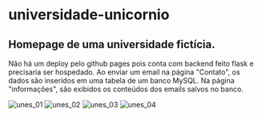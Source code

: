 # universidade-unicornio
Homepage de uma universidade fictícia.
---
Não há um deploy pelo github pages pois conta com backend feito flask e precisaria ser hospedado.
Ao enviar um email na página "Contato", os dados são inseridos em uma tabela de um banco MySQL. 
Na página "informações", são exibidos os conteúdos dos emails salvos no banco.

![unes_01](https://user-images.githubusercontent.com/64814482/226471720-ab2d662c-4fbb-41a1-bc26-8b5155a0f513.png)
![unes_02](https://user-images.githubusercontent.com/64814482/226471726-ea6c6f7a-4ef7-482f-b4d1-295102009484.png)
![unes_03](https://user-images.githubusercontent.com/64814482/226471729-6af7c581-dd97-48b1-a012-4c2855d891cb.png)
![unes_04](https://user-images.githubusercontent.com/64814482/226471732-d66c6144-10e9-4764-af69-4a8cf71647e9.png)
